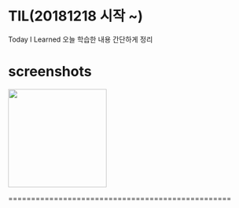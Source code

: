 # TIL(20181218 시작 ~)
Today I Learned 오늘 학습한 내용 간단하게 정리

screenshots
=================================================

<div>
<img src="https://user-images.githubusercontent.com/44331989/50150424-4b9de380-0301-11e9-9e79-41e6595fe8ba.png" width="200">  
</div>

=================================================
